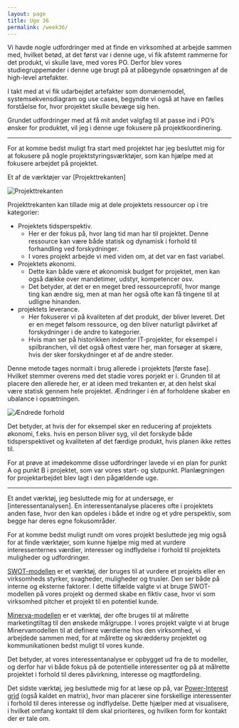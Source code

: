 ```yaml
---
layout: page
title: Uge 36
permalink: /week36/
---
```

Vi havde nogle udfordringer med at finde en virksomhed at arbejde sammen med, hvilket betød, at det først var i denne uge, vi fik afstemt rammerne for det produkt, vi skulle lave, med vores PO. Derfor blev vores studiegruppemøder i denne uge brugt på at påbegynde opsætningen af de high-level artefakter.

I takt med at vi fik udarbejdet artefakter som domænemodel, systemsekvensdiagram og use cases, begyndte vi også at have en fælles forståelse for, hvor projektet skulle bevæge sig hen.

Grundet udfordringer med at få mit andet valgfag til at passe ind i PO’s ønsker for produktet, vil jeg i denne uge fokusere på projektkoordinering.

---

For at komme bedst muligt fra start med projektet har jeg besluttet mig for at fokusere på nogle projektstyringsværktøjer, som kan hjælpe med at fokusere arbejdet på projektet.

Et af de værktøjer var <span title="Projektledelse 1. udgave, s. 47-49">[Projekttrekanten]</span>

![Projekttrekanten](../assets/img/Projekttrekanten.PNG) 

Projekttrekanten kan tillade mig at dele projektets ressourcer op i tre kategorier:
- Projektets tidsperspektiv.
    - Her er der fokus på, hvor lang tid man har til projektet. Denne ressource kan være både statisk og dynamisk i forhold til forhandling ved forskydninger.
    - I vores projekt arbejde vi med viden om, at det var en fast variabel. 
- Projektets økonomi.
    - Dette kan både være et økonomisk budget for projektet, men kan også dække over mandetimer, udstyr, kompetencer osv.
    - Det betyder, at det er en meget bred ressourceprofil, hvor mange ting kan ændre sig, men at man her også ofte kan få tingene til at udligne hinanden.
- projektets leverance.
    - Her fokuserer vi på kvaliteten af det produkt, der bliver leveret. Det er en meget følsom ressource, og den bliver naturligt påvirket af forskydninger i de andre to kategorier.
    - Hvis man ser på historikken indenfor IT-projekter, for eksempel i spilbranchen, vil det også oftest være her, man forsøger at skære, hvis der sker forskydninger et af de andre steder.

Denne metode tages normalt i brug allerede i projektets <span title="Projektledelse 1. udgave, s. 49, 52">[første fase]</span>. Hvilket stemmer overens med det stadie vores porjekt er i. Grunden til at placere den allerede her, er at ideen med trekanten er, at den helst skal være statisk gennem hele projektet. Ændringer i én af forholdene skaber en ubalance i opsætningen.

![Ændrede forhold](../assets/img/ændredeforudsætninger.PNG) 

Det betyder, at hvis der for eksempel sker en reducering af projektets økonomi, f.eks. hvis en person bliver syg, vil det forskyde både tidsperspektivet og kvaliteten af det færdige produkt, hvis planen ikke rettes til.

For at prøve at imødekomme disse udfordringer lavede vi en plan for punkt A og punkt B i projektet, som var vores start- og slutpunkt. Planlægningen for projektarbejdet blev lagt i den pågældende uge.

---

Et andet værktøj, jeg besluttede mig for at undersøge, er <span title="Projektledelse 1. udgave, s. 93-107">[interessentanalysen]</span>. En interessentanalyse placeres ofte i projektets anden fase, hvor den kan opdeles i både et indre og et ydre perspektiv, som begge har deres egne fokusområder.

For at komme bedst muligt rundt om vores projekt besluttede jeg mig også for at finde værktøjer, som kunne hjælpe mig med at vurdere interessenternes værdier, interesser og indflydelse i forhold til projektets muligheder og udfordringer.

<a href="https://innovation.sites.ku.dk/metode/swot-analyse/" target="_blank">SWOT-modellen</a> er et værktøj, der bruges til at vurdere et projekts eller en virksomheds styrker, svagheder, muligheder og trusler. Den ser både på interne og eksterne faktorer. I dette tilfælde valgte vi at bruge SWOT-modellen på vores projekt og dermed skabe en fiktiv case, hvor vi som virksomhed pitcher et projekt til en potentiel kunde.

<a href="https://gotutor.dk/blog/hvad-er-minerva-modellen" target="_blank">Minerva-modellen</a> er et værktøj, der ofte bruges til at målrette marketingtiltag til den ønskede målgruppe. I vores projekt valgte vi at bruge Minervamodellen til at definere værdierne hos den virksomhed, vi arbejdede sammen med, for at målrette og skræddersy projektet og kommunikationen bedst muligt til vores kunde.

Det betyder, at vores interessentanalyse er opbygget ud fra de to modeller, og derfor har vi både fokus på de potentielle interessenter og på at målrette projektet i forhold til deres påvirkning, interesse og magtfordeling.

Det sidste værktøj, jeg besluttede mig for at læse op på, var <a href="https://www.improvementservice.org.uk/business-analysis-framework/consider-perspectives/powerinterest-grid/" target="_blank">Power-Interest grid</a> (også kaldet en matrix), hvor man placerer sine forskellige interessenter i forhold til deres interesse og indflydelse. Dette hjælper med at visualisere, i hvilket omfang kontakt til dem skal prioriteres, og hvilken form for kontakt der er tale om.

